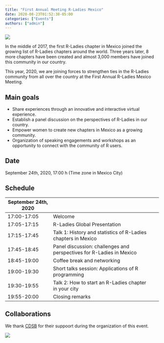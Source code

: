 ```yaml
---
title: "First Annual Meeting R-Ladies Mexico"
date: 2020-08-23T01:52:38-05:00
categories: ["Events"]
authors: ["admin"]
---
```


<img src= "https://github.com/RladiesMX/rladiesmxsource/blob/master/assets/images/rladiesmx.jpeg?raw=true" />

In the middle of 2017, the first R-Ladies chapter in Mexico joined the growing list of R-Ladies chapters around the world. Three years later, 8 more chapters have been created and almost 3,000 members have joined this community in our country. 

This year, 2020, we are joining forces to strengthen ties in the R-Ladies community from all over the country at the First Annual R-Ladies Mexico Meeting.

## Main goals

- Share experiences through an innovative and interactive virtual experience.
- Establish a panel discussion on the perspectives of R-Ladies in our country.
- Empower women to create new chapters in Mexico as a growing community. 
- Organization of speaking engagements and workshops as an opportunity to connect with the community of R users.


## Date

September 24th, 2020, 17:00 h (Time zone in Mexico City)

## Schedule

| **September 24th, 2020**  |      |      |
| ------------------ | ---------------------------------- | ----------------------------- |
| 17:00-17:05 | Welcome | |
| 17:05-17:15 | R-Ladies Global Presentation |  |
| 17:15-17:45 | Talk 1: History and statistics of R-Ladies chapters in Mexico |  |
| 17:45-18:45 | Panel discussion: challenges and perspectives for R-Ladies in Mexico |  |
| 18:45-19:00 | Coffee break and networking |  |
| 19:00-19:30 | Short talks session: Applications of R programming |  |
| 19:30-19:55 | Talk 2: How to start an R-Ladies chapter in your city |  |
| 19:55-20:00 | Closing remarks |  |

## Collaborations

We thank [CDSB](comunidadbioinfo.github.io) for their suppoort during the organization of this event.


[<img src="https://github.com/ComunidadBioInfo/cdsbsource/blob/master/assets/images/logo.png?raw=true" />](http://comunidadbioinfo.github.io/)
